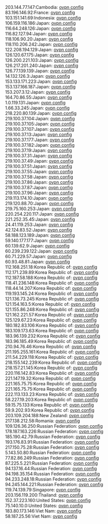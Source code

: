 203.144.77.147:Cambodia: [ovpn config](vpn/203_144_77_147.ovpn)  
83.196.146.92:France: [ovpn config](vpn/83_196_146_92.ovpn)  
103.151.141.69:Indonesia: [ovpn config](vpn/103_151_141_69.ovpn)  
106.159.116.186:Japan: [ovpn config](vpn/106_159_116_186.ovpn)  
116.64.248.126:Japan: [ovpn config](vpn/116_64_248_126.ovpn)  
116.82.127.94:Japan: [ovpn config](vpn/116_82_127_94.ovpn)  
118.106.90.20:Japan: [ovpn config](vpn/118_106_90_20.ovpn)  
118.110.206.242:Japan: [ovpn config](vpn/118_110_206_242.ovpn)  
122.208.194.129:Japan: [ovpn config](vpn/122_208_194_129.ovpn)  
126.120.67.175:Japan: [ovpn config](vpn/126_120_67_175.ovpn)  
126.200.221.103:Japan: [ovpn config](vpn/126_200_221_103.ovpn)  
126.217.201.240:Japan: [ovpn config](vpn/126_217_201_240.ovpn)  
126.77.139.139:Japan: [ovpn config](vpn/126_77_139_139.ovpn)  
14.132.126.3:Japan: [ovpn config](vpn/14_132_126_3.ovpn)  
153.133.171.223:Japan: [ovpn config](vpn/153_133_171_223.ovpn)  
153.137.166.187:Japan: [ovpn config](vpn/153_137_166_187.ovpn)  
153.207.3.12:Japan: [ovpn config](vpn/153_207_3_12.ovpn)  
164.70.86.55:Japan: [ovpn config](vpn/164_70_86_55.ovpn)  
1.0.119.131:Japan: [ovpn config](vpn/1_0_119_131.ovpn)  
1.66.33.245:Japan: [ovpn config](vpn/1_66_33_245.ovpn)  
218.220.80.139:Japan: [ovpn config](vpn/218_220_80_139.ovpn)  
219.100.37.104:Japan: [ovpn config](vpn/219_100_37_104.ovpn)  
219.100.37.105:Japan: [ovpn config](vpn/219_100_37_105.ovpn)  
219.100.37.107:Japan: [ovpn config](vpn/219_100_37_107.ovpn)  
219.100.37.13:Japan: [ovpn config](vpn/219_100_37_13.ovpn)  
219.100.37.177:Japan: [ovpn config](vpn/219_100_37_177.ovpn)  
219.100.37.182:Japan: [ovpn config](vpn/219_100_37_182.ovpn)  
219.100.37.19:Japan: [ovpn config](vpn/219_100_37_19.ovpn)  
219.100.37.31:Japan: [ovpn config](vpn/219_100_37_31.ovpn)  
219.100.37.49:Japan: [ovpn config](vpn/219_100_37_49.ovpn)  
219.100.37.51:Japan: [ovpn config](vpn/219_100_37_51.ovpn)  
219.100.37.55:Japan: [ovpn config](vpn/219_100_37_55.ovpn)  
219.100.37.58:Japan: [ovpn config](vpn/219_100_37_58.ovpn)  
219.100.37.86:Japan: [ovpn config](vpn/219_100_37_86.ovpn)  
219.100.37.87:Japan: [ovpn config](vpn/219_100_37_87.ovpn)  
219.100.37.96:Japan: [ovpn config](vpn/219_100_37_96.ovpn)  
219.113.174.10:Japan: [ovpn config](vpn/219_113_174_10.ovpn)  
219.120.88.70:Japan: [ovpn config](vpn/219_120_88_70.ovpn)  
219.75.160.253:Japan: [ovpn config](vpn/219_75_160_253.ovpn)  
220.254.220.117:Japan: [ovpn config](vpn/220_254_220_117.ovpn)  
221.252.35.45:Japan: [ovpn config](vpn/221_252_35_45.ovpn)  
24.41.119.253:Japan: [ovpn config](vpn/24_41_119_253.ovpn)  
42.124.83.52:Japan: [ovpn config](vpn/42_124_83_52.ovpn)  
58.188.123.189:Japan: [ovpn config](vpn/58_188_123_189.ovpn)  
59.140.177.177:Japan: [ovpn config](vpn/59_140_177_177.ovpn)  
60.139.62.9:Japan: [ovpn config](vpn/60_139_62_9.ovpn)  
60.239.239.122:Japan: [ovpn config](vpn/60_239_239_122.ovpn)  
60.71.229.57:Japan: [ovpn config](vpn/60_71_229_57.ovpn)  
60.93.48.81:Japan: [ovpn config](vpn/60_93_48_81.ovpn)  
112.168.251.18:Korea Republic of: [ovpn config](vpn/112_168_251_18.ovpn)  
112.171.239.89:Korea Republic of: [ovpn config](vpn/112_171_239_89.ovpn)  
112.187.58.188:Korea Republic of: [ovpn config](vpn/112_187_58_188.ovpn)  
118.41.236.148:Korea Republic of: [ovpn config](vpn/118_41_236_148.ovpn)  
118.44.14.207:Korea Republic of: [ovpn config](vpn/118_44_14_207.ovpn)  
119.193.145.24:Korea Republic of: [ovpn config](vpn/119_193_145_24.ovpn)  
121.136.73.245:Korea Republic of: [ovpn config](vpn/121_136_73_245.ovpn)  
121.154.163.5:Korea Republic of: [ovpn config](vpn/121_154_163_5.ovpn)  
121.155.86.248:Korea Republic of: [ovpn config](vpn/121_155_86_248.ovpn)  
121.162.221.57:Korea Republic of: [ovpn config](vpn/121_162_221_57.ovpn)  
125.129.67.23:Korea Republic of: [ovpn config](vpn/125_129_67_23.ovpn)  
180.182.83.106:Korea Republic of: [ovpn config](vpn/180_182_83_106.ovpn)  
183.109.173.63:Korea Republic of: [ovpn config](vpn/183_109_173_63.ovpn)  
183.96.139.232:Korea Republic of: [ovpn config](vpn/183_96_139_232.ovpn)  
183.96.185.49:Korea Republic of: [ovpn config](vpn/183_96_185_49.ovpn)  
210.94.76.46:Korea Republic of: [ovpn config](vpn/210_94_76_46.ovpn)  
211.195.255.161:Korea Republic of: [ovpn config](vpn/211_195_255_161.ovpn)  
211.54.229.118:Korea Republic of: [ovpn config](vpn/211_54_229_118.ovpn)  
218.155.142.239:Korea Republic of: [ovpn config](vpn/218_155_142_239.ovpn)  
218.157.21.145:Korea Republic of: [ovpn config](vpn/218_157_21_145.ovpn)  
220.116.142.83:Korea Republic of: [ovpn config](vpn/220_116_142_83.ovpn)  
221.147.19.32:Korea Republic of: [ovpn config](vpn/221_147_19_32.ovpn)  
221.165.75.75:Korea Republic of: [ovpn config](vpn/221_165_75_75.ovpn)  
221.165.75.75:Korea Republic of: [ovpn config](vpn/221_165_75_75.ovpn)  
222.113.133.23:Korea Republic of: [ovpn config](vpn/222_113_133_23.ovpn)  
58.227.19.203:Korea Republic of: [ovpn config](vpn/58_227_19_203.ovpn)  
59.15.75.133:Korea Republic of: [ovpn config](vpn/59_15_75_133.ovpn)  
59.9.202.93:Korea Republic of: [ovpn config](vpn/59_9_202_93.ovpn)  
203.109.204.188:New Zealand: [ovpn config](vpn/203_109_204_188.ovpn)  
217.138.212.58:Romania: [ovpn config](vpn/217_138_212_58.ovpn)  
109.126.36.250:Russian Federation: [ovpn config](vpn/109_126_36_250.ovpn)  
178.187.163.226:Russian Federation: [ovpn config](vpn/178_187_163_226.ovpn)  
185.190.42.79:Russian Federation: [ovpn config](vpn/185_190_42_79.ovpn)  
193.176.83.91:Russian Federation: [ovpn config](vpn/193_176_83_91.ovpn)  
217.150.75.28:Russian Federation: [ovpn config](vpn/217_150_75_28.ovpn)  
5.143.50.80:Russian Federation: [ovpn config](vpn/5_143_50_80.ovpn)  
77.82.86.249:Russian Federation: [ovpn config](vpn/77_82_86_249.ovpn)  
87.225.5.221:Russian Federation: [ovpn config](vpn/87_225_5_221.ovpn)  
94.137.16.44:Russian Federation: [ovpn config](vpn/94_137_16_44.ovpn)  
94.198.35.154:Russian Federation: [ovpn config](vpn/94_198_35_154.ovpn)  
94.233.248.18:Russian Federation: [ovpn config](vpn/94_233_248_18.ovpn)  
94.245.144.221:Russian Federation: [ovpn config](vpn/94_245_144_221.ovpn)  
119.74.139.79:Singapore: [ovpn config](vpn/119_74_139_79.ovpn)  
203.156.119.200:Thailand: [ovpn config](vpn/203_156_119_200.ovpn)  
152.37.223.160:United States: [ovpn config](vpn/152_37_223_160.ovpn)  
75.140.10.0:United States: [ovpn config](vpn/75_140_10_0.ovpn)  
183.80.173.146:Viet Nam: [ovpn config](vpn/183_80_173_146.ovpn)  
58.187.25.56:Viet Nam: [ovpn config](vpn/58_187_25_56.ovpn)  
